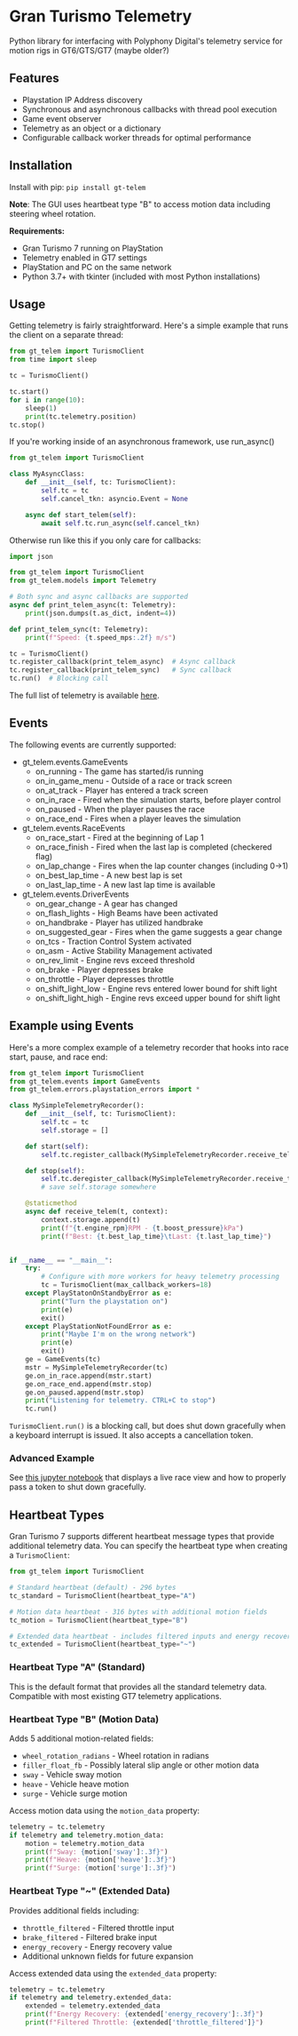 # Gran Turismo Telemetry
Python library for interfacing with Polyphony Digital's telemetry service for motion rigs in GT6/GTS/GT7 (maybe older?)

## Features
* Playstation IP Address discovery
* Synchronous and asynchronous callbacks with thread pool execution
* Game event observer
* Telemetry as an object or a dictionary
* Configurable callback worker threads for optimal performance

## Installation
Install with pip:
`pip install gt-telem`

**Note**: The GUI uses heartbeat type "B" to access motion data including steering wheel rotation.

**Requirements:**
- Gran Turismo 7 running on PlayStation
- Telemetry enabled in GT7 settings
- PlayStation and PC on the same network
- Python 3.7+ with tkinter (included with most Python installations)


## Usage

Getting telemetry is fairly straightforward. Here's a simple example that runs the client on a separate thread:
```python
from gt_telem import TurismoClient
from time import sleep

tc = TurismoClient()

tc.start()
for i in range(10):
    sleep(1)
    print(tc.telemetry.position)
tc.stop()
```

If you're working inside of an asynchronous framework, use run_async()
```python
from gt_telem import TurismoClient

class MyAsyncClass:
    def __init__(self, tc: TurismoClient):
        self.tc = tc
        self.cancel_tkn: asyncio.Event = None

    async def start_telem(self):
        await self.tc.run_async(self.cancel_tkn)
```

Otherwise run like this if you only care for callbacks:
```python
import json

from gt_telem import TurismoClient
from gt_telem.models import Telemetry

# Both sync and async callbacks are supported
async def print_telem_async(t: Telemetry):
    print(json.dumps(t.as_dict, indent=4))

def print_telem_sync(t: Telemetry):
    print(f"Speed: {t.speed_mps:.2f} m/s")

tc = TurismoClient()
tc.register_callback(print_telem_async)  # Async callback
tc.register_callback(print_telem_sync)   # Sync callback
tc.run()  # Blocking call
```

The full list of telemetry is available [here](https://github.com/RaceCrewAI/gt-telem/blob/main/gt_telem/models/telemetry.py).

## Events
The following events are currently supported:
* gt_telem.events.GameEvents
  * on_running - The game has started/is running
  * on_in_game_menu - Outside of a race or track screen
  * on_at_track - Player has entered a track screen
  * on_in_race - Fired when the simulation starts, before player control
  * on_paused - When the player pauses the race
  * on_race_end - Fires when a player leaves the simulation
* gt_telem.events.RaceEvents
  * on_race_start - Fired at the beginning of Lap 1
  * on_race_finish - Fired when the last lap is completed (checkered flag)
  * on_lap_change - Fires when the lap counter changes (including 0->1)
  * on_best_lap_time - A new best lap is set
  * on_last_lap_time - A new last lap time is available
* gt_telem.events.DriverEvents
  * on_gear_change - A gear has changed
  * on_flash_lights - High Beams have been activated
  * on_handbrake - Player has utilized handbrake
  * on_suggested_gear - Fires when the game suggests a gear change
  * on_tcs - Traction Control System activated
  * on_asm - Active Stability Management activated
  * on_rev_limit - Engine revs exceed threshold
  * on_brake - Player depresses brake
  * on_throttle - Player depresses throttle
  * on_shift_light_low - Engine revs entered lower bound for shift light
  * on_shift_light_high - Engine revs exceed upper bound for shift light

## Example using Events
Here's a more complex example of a telemetry recorder that hooks into race start, pause, and race end:

```python
from gt_telem import TurismoClient
from gt_telem.events import GameEvents
from gt_telem.errors.playstation_errors import *

class MySimpleTelemetryRecorder():
    def __init__(self, tc: TurismoClient):
        self.tc = tc
        self.storage = []

    def start(self):
        self.tc.register_callback(MySimpleTelemetryRecorder.receive_telem, [self])

    def stop(self):
        self.tc.deregister_callback(MySimpleTelemetryRecorder.receive_telem)
        # save self.storage somewhere

    @staticmethod
    async def receive_telem(t, context):
        context.storage.append(t)
        print(f"{t.engine_rpm}RPM - {t.boost_pressure}kPa")
        print(f"Best: {t.best_lap_time}\tLast: {t.last_lap_time}")


if __name__ == "__main__":
    try:
        # Configure with more workers for heavy telemetry processing
        tc = TurismoClient(max_callback_workers=18)
    except PlayStatonOnStandbyError as e:
        print("Turn the playstation on")
        print(e)
        exit()
    except PlayStationNotFoundError as e:
        print("Maybe I'm on the wrong network")
        print(e)
        exit()
    ge = GameEvents(tc)
    mstr = MySimpleTelemetryRecorder(tc)
    ge.on_in_race.append(mstr.start)
    ge.on_race_end.append(mstr.stop)
    ge.on_paused.append(mstr.stop)
    print("Listening for telemetry. CTRL+C to stop")
    tc.run()
```

`TurismoClient.run()` is a blocking call, but does shut down gracefully when a keyboard interrupt is issued. It also accepts a cancellation token.

### Advanced Example
See [this jupyter notebook](https://gist.github.com/Jonpro03/5856bc6df506f4d3c7741d4cb42157f1) that displays a live race view and how to properly pass a token to shut down gracefully.

## Heartbeat Types

Gran Turismo 7 supports different heartbeat message types that provide additional telemetry data. You can specify the heartbeat type when creating a `TurismoClient`:

```python
from gt_telem import TurismoClient

# Standard heartbeat (default) - 296 bytes
tc_standard = TurismoClient(heartbeat_type="A")

# Motion data heartbeat - 316 bytes with additional motion fields
tc_motion = TurismoClient(heartbeat_type="B")

# Extended data heartbeat - includes filtered inputs and energy recovery
tc_extended = TurismoClient(heartbeat_type="~")
```

### Heartbeat Type "A" (Standard)
This is the default format that provides all the standard telemetry data. Compatible with most existing GT7 telemetry applications.

### Heartbeat Type "B" (Motion Data)
Adds 5 additional motion-related fields:
- `wheel_rotation_radians` - Wheel rotation in radians
- `filler_float_fb` - Possibly lateral slip angle or other motion data
- `sway` - Vehicle sway motion
- `heave` - Vehicle heave motion  
- `surge` - Vehicle surge motion

Access motion data using the `motion_data` property:
```python
telemetry = tc.telemetry
if telemetry and telemetry.motion_data:
    motion = telemetry.motion_data
    print(f"Sway: {motion['sway']:.3f}")
    print(f"Heave: {motion['heave']:.3f}")
    print(f"Surge: {motion['surge']:.3f}")
```

### Heartbeat Type "~" (Extended Data)
Provides additional fields including:
- `throttle_filtered` - Filtered throttle input
- `brake_filtered` - Filtered brake input
- `energy_recovery` - Energy recovery value
- Additional unknown fields for future expansion

Access extended data using the `extended_data` property:
```python
telemetry = tc.telemetry
if telemetry and telemetry.extended_data:
    extended = telemetry.extended_data
    print(f"Energy Recovery: {extended['energy_recovery']:.3f}")
    print(f"Filtered Throttle: {extended['throttle_filtered']}")
```
